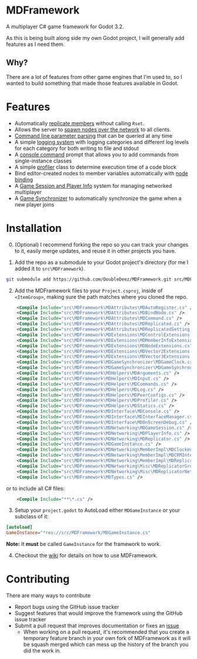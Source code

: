 # MDFramework
A multiplayer C# game framework for Godot 3.2.

As this is being built along side my own Godot project, I will generally add features as I need them.

## Why?
There are a lot of features from other game engines that I'm used to, so I wanted to build something that made those features available in Godot.

# Features
* Automatically [replicate members](https://github.com/DoubleDeez/MDFramework/wiki/Automatic-Member-Replication) without calling `Rset`.
* Allows the server to [spawn nodes over the network](https://github.com/DoubleDeez/MDFramework/wiki/Networked-Node-Spawning) to all clients.
* [Command line parameter parsing](https://github.com/DoubleDeez/MDFramework/wiki/Parsing-Command-Line-Arguments) that can be queried at any time
* A simple [logging system](https://github.com/DoubleDeez/MDFramework/wiki/Logging-System) with logging categories and different log levels for each category for both writing to file and stdout
* A [console command](https://github.com/DoubleDeez/MDFramework/wiki/Command-Console) prompt that allows you to add commands from single-instance classes
* A simple [profiler](https://github.com/DoubleDeez/MDFramework/wiki/Performance-Profiling) class to determine execution time of a code block
* Bind editor-created nodes to member variables automatically with [node binding](https://github.com/DoubleDeez/MDFramework/wiki/Node-Binding)
* A [Game Session and Player Info](https://github.com/DoubleDeez/MDFramework/wiki/Game-Session) system for managing networked multiplayer
* A [Game Synchronizer](https://github.com/DoubleDeez/MDFramework/wiki/Game-Synchronizer) to automatically synchronize the game when a new player joins

# Installation
0. (Optional) I recommend forking the repo so you can track your changes to it, easily merge updates, and reuse it in other projects you have.

1. Add the repo as a submodule to your Godot project's directory (for me I added it to `src\MDFramework`).
```bash
git submodule add https://github.com/DoubleDeez/MDFramework.git src/MDFramework
```

2. Add the MDFramework files to your `Project.csproj`, inside of `<ItemGroup>`, making sure the path matches where you cloned the repo. 

```xml
    <Compile Include="src\MDFramework\MDAttributes\MDAutoRegister.cs" />
    <Compile Include="src\MDFramework\MDAttributes\MDBindNode.cs" />
    <Compile Include="src\MDFramework\MDAttributes\MDCommand.cs" />
    <Compile Include="src\MDFramework\MDAttributes\MDReplicated.cs" />
    <Compile Include="src\MDFramework\MDAttributes\MDReplicatedSetting.cs" />
    <Compile Include="src\MDFramework\MDExtensions\MDControlExtensions.cs" />
    <Compile Include="src\MDFramework\MDExtensions\MDMemberInfoExtensions.cs" />
    <Compile Include="src\MDFramework\MDExtensions\MDNodeExtensions.cs" />
    <Compile Include="src\MDFramework\MDExtensions\MDVector2Extensions.cs" />
    <Compile Include="src\MDFramework\MDExtensions\MDVector3Extensions.cs" />
    <Compile Include="src\MDFramework\MDGameSynchronizer\MDGameClock.cs" />
    <Compile Include="src\MDFramework\MDGameSynchronizer\MDGameSynchronizer.cs" />
    <Compile Include="src\MDFramework\MDHelpers\MDArguments.cs" />
    <Compile Include="src\MDFramework\MDHelpers\MDInput.cs" />
    <Compile Include="src\MDFramework\MDHelpers\MDCommands.cs" />
    <Compile Include="src\MDFramework\MDHelpers\MDLog.cs" />
    <Compile Include="src\MDFramework\MDHelpers\MDPeerConfigs.cs" />
    <Compile Include="src\MDFramework\MDHelpers\MDProfiler.cs" />
    <Compile Include="src\MDFramework\MDHelpers\MDStatics.cs" />
    <Compile Include="src\MDFramework\MDInterface\MDConsole.cs" />
    <Compile Include="src\MDFramework\MDInterface\MDInterfaceManager.cs" />
    <Compile Include="src\MDFramework\MDInterface\MDOnScreenDebug.cs" />
    <Compile Include="src\MDFramework\MDNetworking\MDGameSession.cs" />
    <Compile Include="src\MDFramework\MDNetworking\MDPlayerInfo.cs" />
    <Compile Include="src\MDFramework\MDNetworking\MDReplicator.cs" />
    <Compile Include="src\MDFramework\MDGameInstance.cs" />
    <Compile Include="src\MDFramework\MDNetworking\MemberImpl\MDClockedReplicatedMember.cs" />
    <Compile Include="src\MDFramework\MDNetworking\MemberImpl\MDCRMInterpolatedVector2.cs" />
    <Compile Include="src\MDFramework\MDNetworking\MemberImpl\MDReplicatedMember.cs" />
    <Compile Include="src\MDFramework\MDNetworking\Misc\MDReplicatorGroupManager.cs" />
    <Compile Include="src\MDFramework\MDNetworking\Misc\MDReplicatorNetworkKeyIdMap.cs" />
    <Compile Include="src\MDFramework\MDTypes.cs" />
```
or to include all C# files:
```xml
    <Compile Include="**\*.cs" />
```

3. Setup your `project.godot` to AutoLoad either `MDGameInstance` or your subclass of it:

```ini
[autoload]
GameInstance="*res://src/MDFramework/MDGameInstance.cs"
```
**Note:** It **must** be called `GameInstance` for the framework to work.

4. Checkout the [wiki](https://github.com/DoubleDeez/MDFramework/wiki) for details on how to use MDFramework.

# Contributing
There are many ways to contribute
* Report bugs using the GitHub issue tracker
* Suggest features that would improve the framework using the GitHub issue tracker
* Submit a pull request that improves documentation or fixes an [issue](https://github.com/DoubleDeez/MDFramework/issues)
    * When working on a pull request, it's recommended that you create a temporary feature branch in your own fork of MDFramework as it will be squash merged which can mess up the history of the branch you did the work in.
